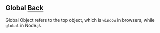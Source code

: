 ## Global [Back](./../es6.md)

Global Object refers to the top object, which is `window` in browsers, while `global` in Node.js
